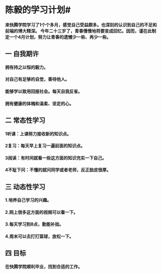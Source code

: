 # 陈毅的学习计划#

#### 来快腾学院学习了1个个多月，感觉自己受益颇多。也深刻的认识到自己的不足和前端的博大精深。 今年二十三岁了，青春慢慢地将要变成回忆。因而，谨在此制定一个4月计划，努力让青春的遗憾少一些、再少一些。



## 一 自我期许

#### 拥有持之以恒的毅力。

#### 对自己有足够的自觉，善待他人。

#### 能够学以致用回报社会。每天自我反省。

#### 拥有健康的体魄和温柔、坚定的心。



## 二 常态性学习

#### 1听课：上课努力接收新的知识点。

#### 2复习：每天早上复习一遍前面的知识点。

#### 3阅读：有时间就看一些这方面的知识充实一下自己。

#### 4不耻下问：不懂的就问同学或者老师，反正脸皮很厚。



## 三 动态性学习

#### 1.培养自己学习的兴趣。

#### 2.网上很多这方面的视频可以看一下。

#### 3.每天学习到8点，勤能补拙。

#### 4.周末可以去打打篮球，放松一下。



## 四 目标

#### 在快腾学院顺利毕业，找到合适的工作。







